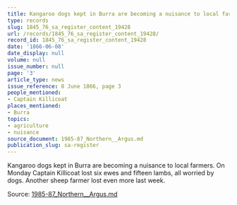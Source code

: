 ```yaml
---
title: Kangaroo dogs kept in Burra are becoming a nuisance to local farmers.
type: records
slug: 1845_76_sa_register_content_19428
url: /records/1845_76_sa_register_content_19428/
record_id: 1845_76_sa_register_content_19428
date: '1866-06-08'
date_display: null
volume: null
issue_number: null
page: '3'
article_type: news
issue_reference: 8 June 1866, page 3
people_mentioned:
- Captain Killicoat
places_mentioned:
- Burra
topics:
- agriculture
- nuisance
source_document: 1985-87_Northern__Argus.md
publication_slug: sa-register
---
```


Kangaroo dogs kept in Burra are becoming a nuisance to local farmers.  On Monday Captain Killicoat lost six ewes and fifteen lambs, all worried by dogs.  Another sheep farmer lost even more last week.

Source: [1985-87_Northern__Argus.md](/downloads/markdown/1985-87_Northern__Argus.md)
